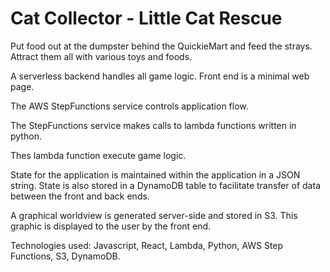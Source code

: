# Cat Collector - Little Cat Rescue
Put food out at the dumpster behind the QuickieMart and feed the strays.
Attract them all with various toys and foods.


A serverless backend handles all game logic. Front end is a minimal web page.

The AWS StepFunctions service controls application flow.

The StepFunctions service makes calls to lambda functions written in python. 

Thes lambda function execute game logic.

State for the application is maintained within the application in a JSON string. State is also stored in a DynamoDB table to facilitate transfer of data between the front and back ends.

A graphical worldview is generated server-side and stored in S3. This graphic is displayed to the user by the front end.


Technologies used: Javascript, React, Lambda, Python, AWS Step Functions, S3, DynamoDB.

